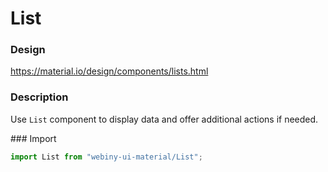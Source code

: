 # List

### Design
<a href="https://material.io/design/components/lists.html" target="_blank">https://material.io/design/components/lists.html</a>

### Description
Use `List` component to display data and offer additional actions if needed.

### Import
```js
import List from "webiny-ui-material/List";
```